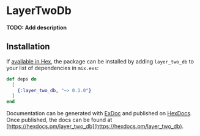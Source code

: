 # LayerTwoDb

**TODO: Add description**

## Installation

If [available in Hex](https://hex.pm/docs/publish), the package can be installed
by adding `layer_two_db` to your list of dependencies in `mix.exs`:

```elixir
def deps do
  [
    {:layer_two_db, "~> 0.1.0"}
  ]
end
```

Documentation can be generated with [ExDoc](https://github.com/elixir-lang/ex_doc)
and published on [HexDocs](https://hexdocs.pm). Once published, the docs can
be found at [https://hexdocs.pm/layer_two_db](https://hexdocs.pm/layer_two_db).

